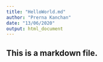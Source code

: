 ```yaml
---
title: "HelloWorld.md"
author: "Prerna Kanchan"
date: "13/06/2020"
output: html_document
---
```


## This is a markdown file.